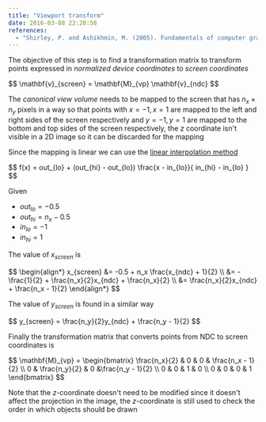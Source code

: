 ```yaml
---
title: "Viewport transform"
date: 2016-03-08 22:20:58
references:
  - "Shirley, P. and Ashikhmin, M. (2005). Fundamentals of computer graphics. Wellesley, Mass.: AK Peters."
---
```


The objective of this step is to find a transformation matrix to transform points expressed in *normalized device coordinates* to *screen coordinates*

<div>$$
\mathbf{v}_{screen} = \mathbf{M}_{vp} \mathbf{v}_{ndc}
$$</div>

The  *canonical view volume* needs to be mapped to the screen that has $n_x \times n_y$ pixels in a way so that points with $x = -1, x = 1$ are mapped to the left and right sides of the screen respectively and $y = -1, y = 1$ are mapped to the bottom and top sides of the screen respectively, the $z$ coordinate isn't visible in a 2D image so it can be discarded for the mapping

Since the mapping is linear we can use the [linear interpolation method](https://www.wikiwand.com/en/Linear_interpolation)

<div>$$
f(x) = out_{lo} + (out_{hi} - out_{lo}) \frac{x - in_{lo}}{ in_{hi} - in_{lo} }
$$</div>

Given

- $out_{lo} = -0.5$
- $out_{hi} = n_x - 0.5$
- $in_{lo} = -1$
- $in_{hi} = 1$

The value of $x_{screen}$ is

<div>$$
\begin{align*}
x_{screen} &= -0.5 + n_x \frac{x_{ndc} + 1}{2} \\
&= -\frac{1}{2} + \frac{n_x}{2}x_{ndc} + \frac{n_x}{2} \\
&= \frac{n_x}{2}x_{ndc} + \frac{n_x - 1}{2}
\end{align*}
$$</div>

The value of $y_{screen}$ is found in a similar way

<div>$$
y_{screen} = \frac{n_y}{2}y_{ndc} + \frac{n_y - 1}{2}
$$</div>

Finally the transformation matrix that converts points from NDC to screen coordinates is

<div>$$
\mathbf{M}_{vp} = \begin{bmatrix}
\frac{n_x}{2} & 0 & 0 & \frac{n_x - 1}{2} \\
0 & \frac{n_y}{2} & 0 &\frac{n_y - 1}{2} \\
0 & 0 & 1 & 0 \\
0 & 0 & 0 & 1
\end{bmatrix}
$$</div>

Note that the $z$-coordinate doesn't need to be modified since it doesn't affect the projection in the image, the $z$-coordinate is still used to check the order in which objects should be drawn

